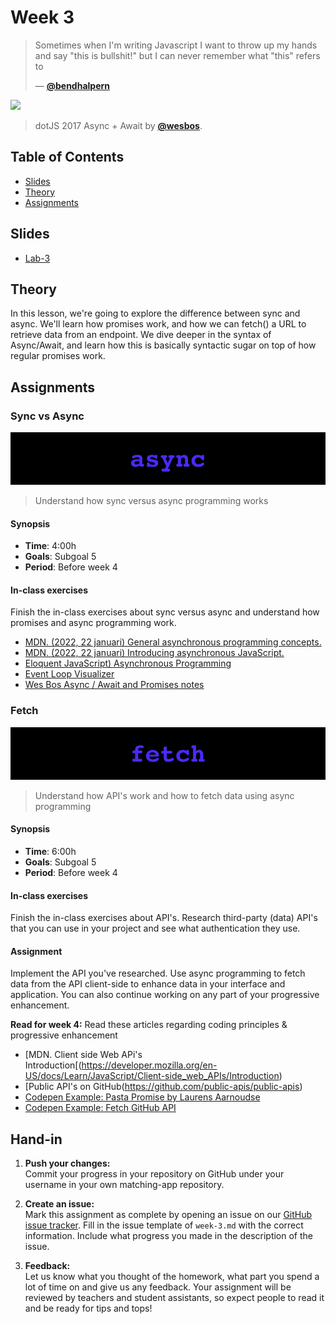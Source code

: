 # Week 3

> Sometimes when I'm writing Javascript I want to throw up my hands and say "this is bullshit!" but I can never remember what "this" refers to
>
> — [**@bendhalpern**][quote-author]

[![][inspiration-cover]][inspiration-link]

> dotJS 2017 Async + Await by [**@wesbos**][inspiration-author].

## Table of Contents

* [Slides](#slides)
* [Theory](#theory)
* [Assignments](#assignments)

## Slides
* [Lab-3][lab3]

## Theory

In this lesson, we're going to explore the difference between sync and async. We'll learn how promises work, and how we can fetch() a URL to retrieve data from an endpoint. We dive deeper in the syntax of Async/Await, and learn how this is basically syntactic sugar on top of how regular promises work.

## Assignments

### Sync vs Async

![Async banner](assets/banners/async.jpg)
> Understand how sync versus async programming works

#### Synopsis

*  **Time**: 4:00h
*  **Goals**: Subgoal 5
*  **Period**: Before week 4

#### In-class exercises

Finish the in-class exercises about sync versus async and understand how promises and async programming work.

* [MDN. (2022, 22 januari) General asynchronous programming concepts.](https://developer.mozilla.org/en-US/docs/Learn/JavaScript/Asynchronous/Concepts)
* [MDN. (2022, 22 januari) Introducing asynchronous JavaScript.](https://developer.mozilla.org/en-US/docs/Learn/JavaScript/Asynchronous/Introducing)
* [Eloquent JavaScript) Asynchronous Programming](https://eloquentjavascript.net/11_async.html)
* [Event Loop Visualizer](https://www.jsv9000.app)
* [Wes Bos Async / Await and Promises notes](https://wesbos.com/javascript/12-advanced-flow-control/67-promises)

### Fetch

![fetch banner](assets/banners/fetch.jpg)
> Understand how API's work and how to fetch data using async programming

#### Synopsis

*  **Time**: 6:00h
*  **Goals**: Subgoal 5
*  **Period**: Before week 4

#### In-class exercises

Finish the in-class exercises about API's. Research third-party (data) API's that you can use in your project and see what authentication they use.

#### Assignment

Implement the API you've researched. Use async programming to fetch data from the API client-side to enhance data in your interface and application. You can also continue working on any part of your progressive enhancement.

**Read for week 4:**
Read these articles regarding coding principles & progressive enhancement

* [MDN. Client side Web APi's Introduction[(https://developer.mozilla.org/en-US/docs/Learn/JavaScript/Client-side_web_APIs/Introduction)
* [Public API's on GitHub(https://github.com/public-apis/public-apis)
* [Codepen Example: Pasta Promise by Laurens Aarnoudse](https://codepen.io/Razpudding/pen/RJZeJO)
* [Codepen Example: Fetch GitHub API](https://codepen.io/dandevri/pen/yLPdEKG)


## Hand-in

1. **Push your changes:**  
Commit your progress in your repository on GitHub under your username in your own matching-app repository.

2. **Create an issue:**  
Mark this assignment as complete by opening an issue on our [GitHub issue tracker][issues]. Fill in the issue template of `week-3.md` with the correct information. Include what progress you made in the description of the issue.

3. **Feedback:**  
Let us know what you thought of the homework, what part you spend a lot of time on and give us any feedback. Your assignment will be reviewed by teachers and student assistants, so expect people to read it and be ready for tips and tops!

[lab3]: /slides/fe_lab-3-21-22.pdf

[quote-author]: https://twitter.com/bendhalpern/status/578925947245633536?lang=en
[inspiration-cover]: assets/images/async.png
[inspiration-link]: https://www.youtube.com/watch?v=9YkUCxvaLEk
[inspiration-author]: https://twitter.com/wesbos
[issues]: https://github.com/cmda-bt/fe-course-21-22/issues/new/choose
